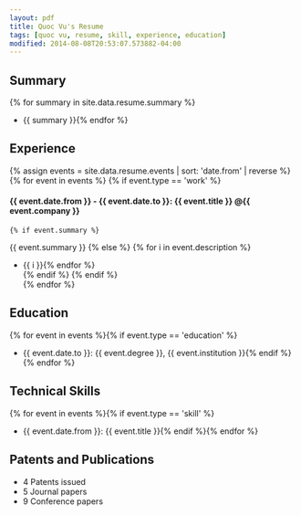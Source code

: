 ```yaml
---
layout: pdf
title: Quoc Vu's Resume
tags: [quoc vu, resume, skill, experience, education]
modified: 2014-08-08T20:53:07.573882-04:00
---
```



## Summary

{% for summary in site.data.resume.summary %}
* {{ summary }}{% endfor %}

## Experience

{% assign events = site.data.resume.events | sort: 'date.from' | reverse %}
{% for event in events %}
  {% if event.type == 'work' %}
#### {{ event.date.from }} - {{ event.date.to }}: {{ event.title }} @{{ event.company }}

    {% if event.summary %}
{{ event.summary }}
    {% else %}
      {% for i in event.description %}
* {{ i }}{% endfor %}      
    {% endif %}
  {% endif %}      
{% endfor %}

## Education

{% for event in events %}{% if event.type == 'education' %}
* {{ event.date.to }}: {{ event.degree }}, {{ event.institution }}{% endif %}    {% endfor %}

## Technical Skills

{% for event in events %}{% if event.type == 'skill' %}
* {{ event.date.from }}: {{ event.title }}{% endif %}{% endfor %}


## Patents and Publications

* 4 Patents issued
* 5 Journal papers
* 9 Conference papers
